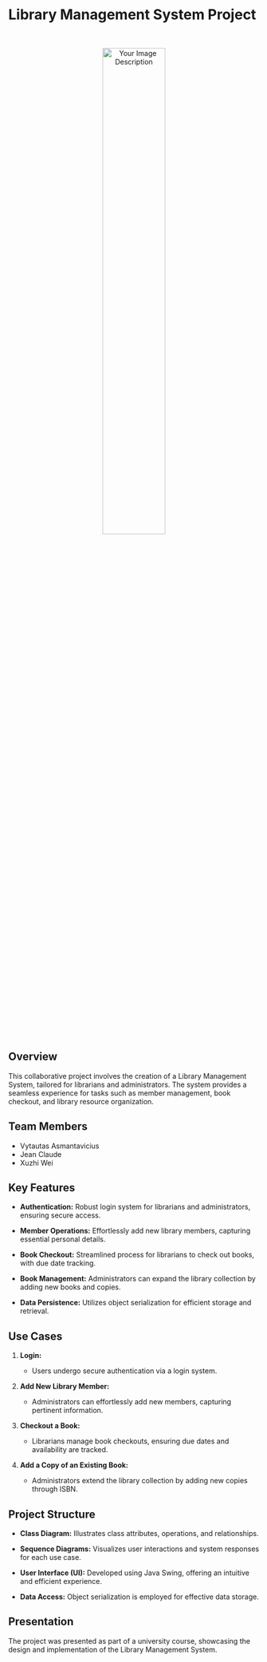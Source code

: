 # Library Management System Project

&nbsp;&nbsp;

<p align="center">
  <img width="50%" src="https://github.com/gombaniro/MPP-Library-System-Project/assets/42167296/94eba239-56b1-4940-ae98-da9387a73fa6" alt="Your Image Description">
</p>

&nbsp;

## Overview

This collaborative project involves the creation of a Library Management System, tailored for librarians and administrators. The system provides a seamless experience for tasks such as member management, book checkout, and library resource organization.

## Team Members

- Vytautas Asmantavicius
- Jean Claude
- Xuzhi Wei

## Key Features

- **Authentication:** Robust login system for librarians and administrators, ensuring secure access.

- **Member Operations:** Effortlessly add new library members, capturing essential personal details.

- **Book Checkout:** Streamlined process for librarians to check out books, with due date tracking.

- **Book Management:** Administrators can expand the library collection by adding new books and copies.

- **Data Persistence:** Utilizes object serialization for efficient storage and retrieval.

## Use Cases

1. **Login:**
   - Users undergo secure authentication via a login system.

2. **Add New Library Member:**
   - Administrators can effortlessly add new members, capturing pertinent information.

3. **Checkout a Book:**
   - Librarians manage book checkouts, ensuring due dates and availability are tracked.

4. **Add a Copy of an Existing Book:**
   - Administrators extend the library collection by adding new copies through ISBN.

## Project Structure

- **Class Diagram:** Illustrates class attributes, operations, and relationships.

- **Sequence Diagrams:** Visualizes user interactions and system responses for each use case.

- **User Interface (UI):** Developed using Java Swing, offering an intuitive and efficient experience.

- **Data Access:** Object serialization is employed for effective data storage.

## Presentation

The project was presented as part of a university course, showcasing the design and implementation of the Library Management System.
